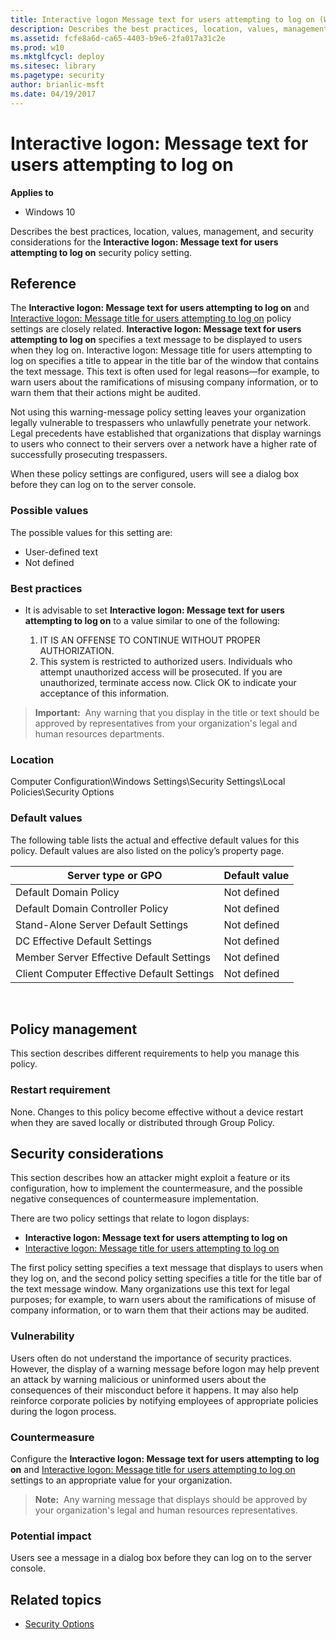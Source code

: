 ```yaml
---
title: Interactive logon Message text for users attempting to log on (Windows 10)
description: Describes the best practices, location, values, management, and security considerations for the Interactive logon Message text for users attempting to log on security policy setting.
ms.assetid: fcfe8a6d-ca65-4403-b9e6-2fa017a31c2e
ms.prod: w10
ms.mktglfcycl: deploy
ms.sitesec: library
ms.pagetype: security
author: brianlic-msft
ms.date: 04/19/2017
---
```


# Interactive logon: Message text for users attempting to log on

**Applies to**
-   Windows 10

Describes the best practices, location, values, management, and security considerations for the **Interactive logon: Message text for users attempting to log on** security policy setting.

## Reference

The **Interactive logon: Message text for users attempting to log on** and [Interactive logon: Message title for users attempting to log on](interactive-logon-message-title-for-users-attempting-to-log-on.md) policy settings are closely related. **Interactive logon: Message text for users attempting to log on** specifies a text message to be displayed to users when they log on. Interactive logon: Message title for users attempting to log on specifies a title to appear in the title bar of the window that contains the text message. This text is often used for legal reasons—for example, to warn 
users about the ramifications of misusing company information, or to warn them that their actions might be audited.

Not using this warning-message policy setting leaves your organization legally vulnerable to trespassers who unlawfully penetrate your network. Legal precedents have established that organizations that display warnings to users who connect to their servers over a network have a higher rate of successfully prosecuting trespassers.

When these policy settings are configured, users will see a dialog box before they can log on to the server console.

### Possible values

The possible values for this setting are:

-   User-defined text
-   Not defined

### Best practices

-   It is advisable to set **Interactive logon: Message text for users attempting to log on** to a value similar to one of the following:

    1.  IT IS AN OFFENSE TO CONTINUE WITHOUT PROPER AUTHORIZATION.
    2.  This system is restricted to authorized users. Individuals who attempt unauthorized access will be prosecuted. If you are unauthorized, terminate access now. Click OK to indicate your acceptance of this information.
>**Important:**  Any warning that you display in the title or text should be approved by representatives from your organization's legal and human resources departments.
 
### Location

Computer Configuration\\Windows Settings\\Security Settings\\Local Policies\\Security Options

### Default values

The following table lists the actual and effective default values for this policy. Default values are also listed on the policy’s property page.

| Server type or GPO | Default value |
| - | - |
| Default Domain Policy| Not defined| 
| Default Domain Controller Policy | Not defined| 
| Stand-Alone Server Default Settings | Not defined| 
| DC Effective Default Settings | Not defined| 
| Member Server Effective Default Settings | Not defined| 
| Client Computer Effective Default Settings | Not defined| 
 
## Policy management

This section describes different requirements to help you manage this policy.

### Restart requirement

None. Changes to this policy become effective without a device restart when they are saved locally or distributed through Group Policy.

## Security considerations

This section describes how an attacker might exploit a feature or its configuration, how to implement the countermeasure, and the possible negative consequences of countermeasure implementation.

There are two policy settings that relate to logon displays:

-   **Interactive logon: Message text for users attempting to log on**
-   [Interactive logon: Message title for users attempting to log on](interactive-logon-message-title-for-users-attempting-to-log-on.md)

The first policy setting specifies a text message that displays to users when they log on, and the second policy setting specifies a title for the title bar of the text message window. Many organizations use this text for legal purposes; for example, to warn users about the ramifications of misuse of company information, or to warn them that their actions may be audited.

### Vulnerability

Users often do not understand the importance of security practices. However, the display of a warning message before logon may help prevent an attack by warning malicious or uninformed users about the consequences of their misconduct before it happens. It may also help reinforce corporate policies by notifying employees of appropriate policies during the logon process.

### Countermeasure

Configure the **Interactive logon: Message text for users attempting to log on** and [Interactive logon: Message title for users attempting to log on](interactive-logon-message-title-for-users-attempting-to-log-on.md) settings to an appropriate value for your organization.

>**Note:**  Any warning message that displays should be approved by your organization's legal and human resources representatives.
 
### Potential impact

Users see a message in a dialog box before they can log on to the server console.

## Related topics

- [Security Options](security-options.md) 
